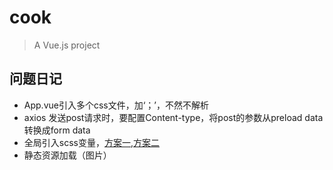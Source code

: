 # cook

> A Vue.js project


## 问题日记
* App.vue引入多个css文件，加‘；’，不然不解析
* axios 发送post请求时，要配置Content-type，将post的参数从preload data转换成form data
* 全局引入scss变量，[方案一](https://hopkinson.github.io/2017/06/30/Vue%E4%B8%ADSASS%E5%A6%82%E4%BD%95%E5%85%A8%E5%B1%80%E4%BD%BF%E7%94%A8%E5%8F%98%E9%87%8F%EF%BC%8Cmixin%EF%BC%8C%E6%88%96%E8%80%85function/),[方案二](https://github.com/shakacode/sass-resources-loader)
* 静态资源加载（图片）
